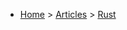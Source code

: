 * [Home](https://oren.github.io) > [Articles](https://oren.github.io/articles) > [Rust](https://oren.github.io/articles/rust/)
